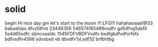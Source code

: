 # solid
begin
Hi
nice day
gm
let's start
to the moon !!!
LFG!!!
hahahaoaaa!@33
babaships
dfvzfdfvb
23446356
546574165489vsdfv
gd54fvg5dsf4
5s4d65sdfc
sljincoasldc
1545FDFVBDFVvdfv
bxdfgbdfvdfvrfsfs
bdfvsdfv4566
sdvsbsd
vb dbvdfv'bl,sdf32
brfbhtbg
